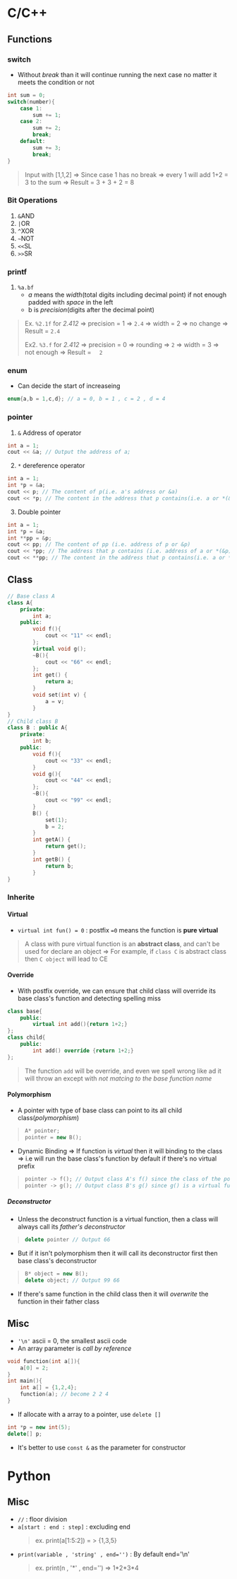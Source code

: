 # C/C++
## Functions
### switch
* Without *break* than it will continue running the next case no matter it meets the condition or not
```c
int sum = 0;
switch(number){
    case 1:
        sum += 1;
    case 2:
        sum += 2;
        break;
    default:
        sum += 3;
        break;
}
```
> Input with [1,1,2] => Since case 1 has no break => every 1 will add 1+2 = 3 to the sum => Result = 3 + 3 + 2 = 8
### Bit Operations
1. `&`AND 
2. `|`OR
3. `^`XOR
4. `~`NOT
5. `<<`SL
6. `>>`SR
### printf
1. ```%a.bf```
   * *a* means the *width*(total digits including decimal point) if not enough padded with *space* in the left
   * b is *precision*(digits after the decimal point)
> Ex. ```%2.1f``` for *2.412* => precision = 1 => ```2.4``` => width = 2 => no change => Result = ```2.4```  
> 
> Ex2. ```%3.f``` for *2.412* => precision = 0 => rounding => ```2``` => width = 3 => not enough => Result = ```  2```  
### enum
* Can decide the start of increaseing
```c
enum{a,b = 1,c,d}; // a = 0, b = 1 , c = 2 , d = 4 
```
### pointer
1. `&` Address of operator
```c++
int a = 1;
cout << &a; // Output the address of a;
```
2. `*` dereference operator
```c++
int a = 1;
int *p = &a;
cout << p; // The content of p(i.e. a's address or &a)
cout << *p; // The content in the address that p contains(i.e. a or *(&a)=a)
```
3. Double pointer
```c++
int a = 1;
int *p = &a;
int **pp = &p;
cout << pp; // The content of pp (i.e. address of p or &p)
cout << *pp; // The address that p contains (i.e. address of a or *(&p))
cout << **pp; // The content in the address that p contains(i.e. a or **(&p) = *p = *(&a) = a)
```
## Class
```c++
// Base class A
class A{
    private:
        int a;
    public:
        void f(){
            cout << "11" << endl;
        };
        virtual void g();
        ~B(){
            cout << "66" << endl;
        };
        int get() {
            return a;
        }
        void set(int v) {
            a = v;
        }
}
// Child class B
class B : public A{
    private:
        int b;
    public:
        void f(){
            cout << "33" << endl;
        }
        void g(){
            cout << "44" << endl;
        };
        ~B(){
            cout << "99" << endl;
        }
        B() {
            set(1);
            b = 2;
        }
        int getA() {
            return get();
        }
        int getB() {
            return b;
        }
}
```
### Inherite
#### Virtual
* `virtual int fun() = 0` : postfix `=0` means the function is **pure virtual**
> A class with pure virtual function is an **abstract class**, and can't be used for declare an object => For example, if `class C` is abstract class then `C object` will lead to CE
#### Override
* With postfix override, we can ensure that child class will override its base class's function and detecting spelling miss
```c++
class base{
    public:
        virtual int add(){return 1+2;}
};
class child{
    public:
        int add() override {return 1+2;}
};
```
> The function `add` will be override, and even we spell wrong like ad it will throw an except with *not matcing to the base function name*
#### Polymorphism
* A pointer with type of base class can point to its all child class(*polymorphism*)
> ```c++
>A* pointer;
>pointer = new B();
> ```
* Dynamic Binding => If function is *virtual* then it will binding to the class => i.e will run the base class's function by default if there's no virtual prefix
> ```c++
> pointer -> f(); // Output class A's f() since the class of the pointer is A
> pointer -> g(); // Output class B's g() since g() is a virtual function
> ```
##### Deconstructor
* Unless the deconstruct function is a virtual function, then a class will always call its *father's deconstructor*
>```c++
> delete pointer // Output 66
>```
* But if it isn't polymorphism then it will call its deconstructor first then base class's deconstructor
>```c++
> B* object = new B();
> delete object; // Output 99 66
>```
* If there's same function in the child class then it will *overwrite* the function in their father class


## Misc
* `'\n'` ascii = 0, the smallest ascii code
* An array parameter is *call by reference*
```c
void function(int a[]){
    a[0] = 2;
}
int main(){
    int a[] = {1,2,4};
    function(a); // become 2 2 4
}
``` 
* If allocate with a array to a pointer, use `delete []`
```c++
int *p = new int(5);
delete[] p;
```
* It's better to use `const &` as the parameter for constructor
# Python

## Misc
* `//` : floor division
* `a[start : end : step]` : excluding end
  > ex. print(a[1:5:2]) = > {1,3,5}
* `print(variable , 'string' , end='')` : By default end='\n'
  > ex. print(n , '*' , end='') => 1\*2\*3\*4